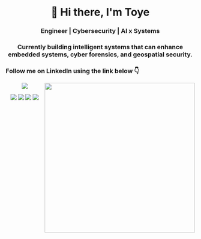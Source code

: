 ###  

<h1 align="center"> 👋 Hi there, I'm Toye </h1>
<h3 align="center">Engineer | Cybersecurity | AI x Systems</h3>
<h3 align="center">Currently building intelligent systems that can enhance embedded systems, cyber forensics, and geospatial security.</h3>
<!--
🛠️ Languages: Go, Python</li>
🧪 Interests: AI agents, secure edge devices, data visualization
📍 Projects in progress:
- Geospatial cyber incident map + AI agent
- Anomaly detection for IoT/embedded systems
- Lightweight forensic tools for mobile environments
-->
<h3 align="left"> Follow me on LinkedIn using the link below 👇 </h3>

<img align="right" src="https://github-readme-stats.vercel.app/api?username=toyeafo&theme=gruvbox&count_private=true" width="400" />

<p align="center">
  <a href="https://www.linkedin.com/in/toye-afolabi/"><img src="https://img.shields.io/badge/LinkedIn-0077B5?style=flat&logo=linkedin&logoColor=white" /></a>
</p>


<p align="center">
  <a href="https://www.credly.com/badges/f6919988-edf4-464d-a7bf-1dbc1d3823b0/public_url"><img src="https://images.credly.com/size/110x110/images/00634f82-b07f-4bbd-a6bb-53de397fc3a6/image.png" /></a>
  <a href="https://www.credly.com/badges/734ffb94-0845-4981-8398-13df9aba57c3/public_url"><img src="https://images.credly.com/size/110x110/images/0e284c3f-5164-4b21-8660-0d84737941bc/image.png" /></a>
  <a href="https://www.credly.com/badges/9eba1842-bd46-4682-8436-3329a8a14073/public_url"><img src="https://images.credly.com/size/110x110/images/fb97a12f-c0f1-4f37-9b7d-4a830199fe84/GCC_badge_IT_Support_1000x1000.png" /></a>
  <a href="https://www.credly.com/badges/f0b00fb9-c293-4ffd-934a-aa7eb6ec5cfb/public_url"><img src="https://images.credly.com/size/110x110/images/0bf0f2da-a699-4c82-82e2-56dcf1f2e1c7/image.png" /></a>
</p>

<!--

I'm a software engineer with a focus on AWS cloud engineering. 
I hold the following AWS certifications:

- AWS Certified Cloud Practitioner
- AWS Certified Solutions Architect – Associate

My journey in cloud engineering has introduced me to various technologies, and I'm eager to continue learning and growing in this field.

- 👯 I’m looking to connect with fellow tech enthusiasts, collaborate on exciting projects or engage in discussions about the latest developments in (Software and AWS cloud) engineering.
- 📫 How to reach me: LinkedIn (https://www.linkedin.com/in/toye-afolabi/).
- ⚡ Fun fact: I'm like a blend of a sci-fi enthusiast exploring galaxies, an anime aficionado seeking adventures, and a football fanatic scoring goals in the universe of my interests." 🚀🌌🎮⚽

-->

<!--
## Projects

### Project 1: [Project Name]
- Description: [Brief description of the project's purpose and features]
- Technologies Used: [List the relevant technologies used]
- GitHub Repository: [Link to the project's GitHub repository]

-->
